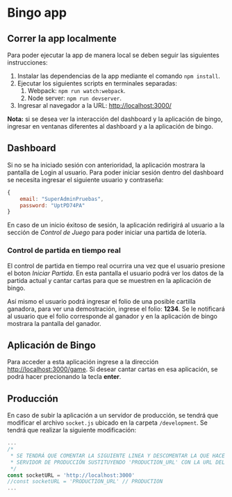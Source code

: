 # Bingo app



## Correr la app localmente

Para poder ejecutar la app de manera local se deben seguir las siguientes instrucciones:

1.  Instalar las dependencias de la app mediante el comando `npm install`.
2. Ejecutar los siguientes scripts en terminales separadas:
   1. Webpack: `npm run watch:webpack`.
   2. Node server: `npm run devserver`.
3. Ingresar al navegador a la URL: [http://localhost:3000/](http://localhost:3000/)

**Nota:** si se desea ver la interacción del dashboard y la aplicación de bingo, ingresar en ventanas diferentes al dashboard y a la aplicación de bingo.

## Dashboard

Si no se ha iniciado sesión con anterioridad, la aplicación mostrara la pantalla de Login al usuario. Para poder iniciar sesión dentro del dashboard se necesita ingresar el siguiente usuario y contraseña:

```javascript
{
    email: "SuperAdminPruebas",
    password: "UptPD74PA"
}
```

En caso de un inicio éxitoso de sesión, la aplicación redirigirá al usuario a la sección de *Control de Juego* para poder iniciar una partida de lotería.



### Control de partida en tiempo real

El control de partida en tiempo real ocurrira una vez que el usuario presione el boton *Iniciar Partida*. En esta pantalla el usuario podrá ver los datos de la partida actual y cantar cartas para que se muestren en la aplicación de bingo.

Así mismo el usuario podrá ingresar el folio de una posible cartilla ganadora, para ver una demostración, ingrese el folio: **1234**. Se le notificará al usuario que el folio corresponde al ganador y en la aplicación de bingo mostrara la pantalla del ganador.



## Aplicación de Bingo

Para acceder a esta aplicación ingrese a la dirección  [http://localhost:3000/game](http://localhost:3000/game). Si desear cantar cartas en esa aplicación, se podrá hacer precionando la tecla **enter**.



## Producción

En caso de subir la aplicación a un servidor de producción, se tendrá que modificar el archivo `socket.js` ubicado en la carpeta `/development`.  Se tendrá que realizar la siguiente modificación:

```javascript
...
/*
 * SE TENDRÁ QUE COMENTAR LA SIGUIENTE LINEA Y DESCOMENTAR LA QUE HACE REFERENCIA AL   
 * SERVIDOR DE PRODUCCIÓN SUSTITUYENDO 'PRODUCTION_URL' CON LA URL DEL SERVER.
 */
const socketURL = 'http://localhost:3000' 
//const socketURL = 'PRODUCTION_URL' // PRODUCTION
...
```